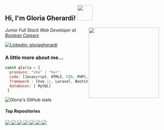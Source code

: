 <h2> Hi, I'm Gloria Gherardi! <img src="https://media.giphy.com/media/mGcNjsfWAjY5AEZNw6/giphy.gif" width="50"></h2>
<img align='right' src="https://png.pngtree.com/png-vector/20210906/ourmid/pngtree-e-learning-programmer-with-a-female-character-sitting-and-carrying-computer-png-image_3843626.jpg" width="230">
<p><em>Junior Full Stack Web Developer at <a href="https://boolean.careers/">Boolean Careers</a>
</em></p>


[![Linkedin: gloriagherardi](https://img.shields.io/badge/-gloriagherardi-blue?style=flat-square&logo=Linkedin&logoColor=white&link=https://www.linkedin.com/in/gloria-gherardi//)](https://www.linkedin.com/in/gloria-gherardi//)


### A little more about me...  

```javascript
const gloria = {
  pronouns: "she" | "her",
  code: [Javascript, HTML5, CSS, PHP],
  framework : [Vue.js, Laravel, Bootstrap],
  databases: [ MySQL]
 }
 ```

![Gloria's GitHub stats](https://github-readme-stats.vercel.app/api?username=gloriaghe&count_private=true&theme=buefy)

#### Top Repositories


<a href="https://github.com/capdavide278/Deliveboo">
  <img align="center" src="https://github-readme-stats.vercel.app/api/pin/?username=capdavide278&repo=Deliveboo&theme=buefy" />
</a>
<a href="https://github.com/gloriaghe/html-css-spotifyweb">
  <img align="center" src="https://github-readme-stats.vercel.app/api/pin/?username=gloriaghe&repo=html-css-spotifyweb&theme=buefy" />
</a>
<a href="https://github.com/gloriaghe/laravel-boolpress">
  <img align="center" src="https://github-readme-stats.vercel.app/api/pin/?username=gloriaghe&repo=laravel-boolpress&theme=buefy" />
</a>

<a href="https://github.com/gloriaghe/laravel-boolpress">
  <img align="center" src="https://github-readme-stats.vercel.app/api/pin/?username=gloriaghe&repo=laravel-boolpress&theme=buefy" />
</a>
<a href="https://github.com/gloriaghe/htmlcss-playstation">
  <img align="center" src="https://github-readme-stats.vercel.app/api/pin/?username=gloriaghe&repo=htmlcss-playstation&theme=buefy&theme=buefy&theme=buefy" />
</a>


<a href="https://github.com/gloriaghe/laravel-comics">
  <img align="center" src="https://github-readme-stats.vercel.app/api/pin/?username=gloriaghe&repo=laravel-comics&theme=buefy" />
</a>
<a href="username=gloriaghe&repo=htmlcss-discord&theme=buefy">
  <img align="center" src="https://github-readme-stats.vercel.app/api/pin/?username=gloriaghe&repo=htmlcss-discord&theme=buefy" />
</a>
